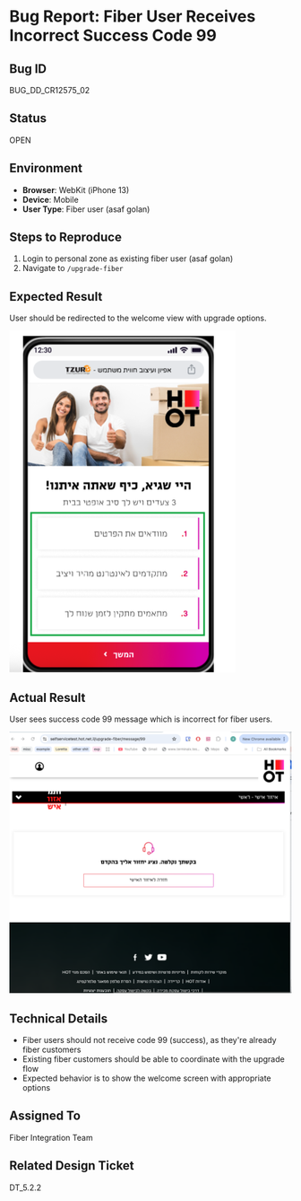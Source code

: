 # Bug Report: Fiber User Receives Incorrect Success Code 99

## Bug ID
BUG_DD_CR12575_02

## Status
OPEN

## Environment
- **Browser**: WebKit (iPhone 13)
- **Device**: Mobile
- **User Type**: Fiber user (asaf golan)

## Steps to Reproduce
1. Login to personal zone as existing fiber user (asaf golan)
2. Navigate to `/upgrade-fiber`

## Expected Result
User should be redirected to the welcome view with upgrade options.

![welcome view](./assets/valid_welcome_view_expected.png)

## Actual Result
User sees success code 99 message which is incorrect for fiber users.

![success code 99](./assets/invalid_success_msg_actual.png)

## Technical Details
- Fiber users should not receive code 99 (success), as they're already fiber customers
- Existing fiber customers should be able to coordinate with the upgrade flow
- Expected behavior is to show the welcome screen with appropriate options

## Assigned To
Fiber Integration Team

## Related Design Ticket
DT_5.2.2

